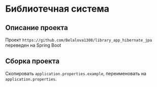 # Библиотечная система

## Описание проекта

Проект `https://github.com/Belalova1308/library_app_hibernate_jpa` переведен на Spring Boot

## Сборка проекта

Скопировать `application.properties.example`, переименовать на `application.properties`.